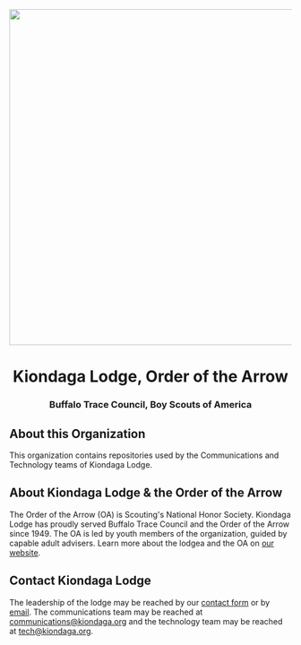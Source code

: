 <div align="center">

  <img src="https://content.kiondaga.org/images/mailheader.png" align="center" style="width: 600px" />
  
  # Kiondaga Lodge, Order of the Arrow
  ### Buffalo Trace Council, Boy Scouts of America

</div>

## About this Organization
This organization contains repositories used by the Communications and Technology teams of Kiondaga Lodge.

## About Kiondaga Lodge & the Order of the Arrow
The Order of the Arrow (OA) is Scouting's National Honor Society. Kiondaga Lodge has proudly served Buffalo Trace Council and the Order of the Arrow since 1949. The OA is led by youth members of the organization, guided by capable adult advisers. Learn more about the lodgea and the OA on [our website](https://kiondaga.org/about/).

## Contact Kiondaga Lodge
The leadership of the lodge may be reached by our [contact form](https://kiondaga.org/contact/) or by [email](mailto:contact@kiondaga.org). The communications team may be reached at [communications@kiondaga.org](mailto:communications@kiondaga.org) and the technology team may be reached at [tech@kiondaga.org](mailto:tech@kiondaga.org).
